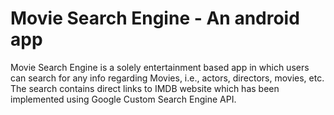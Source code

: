 # Movie Search Engine - An android app
Movie Search Engine is a solely entertainment based app in which users can search for any info regarding Movies, i.e., actors, directors, movies, etc. The search contains direct links to IMDB website which has been implemented using Google Custom Search Engine API.

